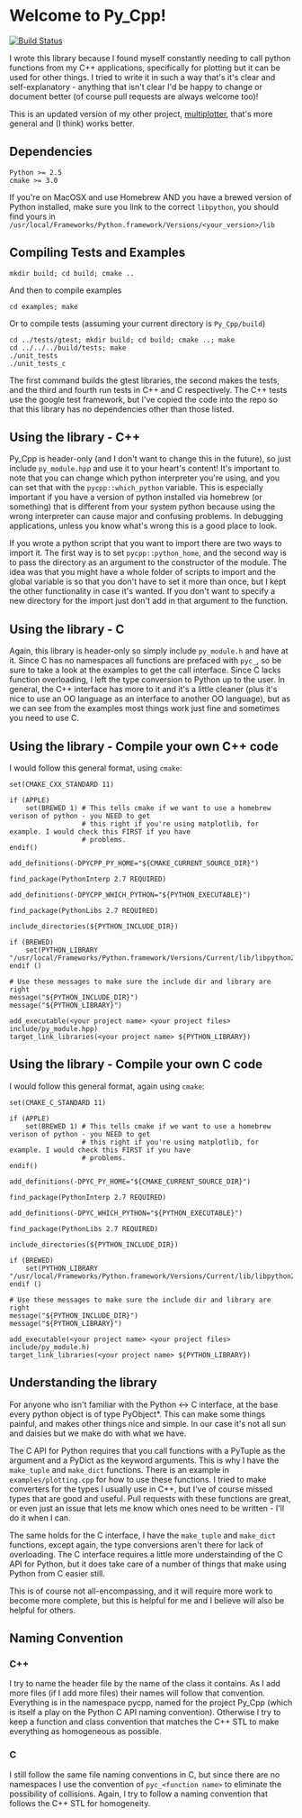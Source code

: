 # Welcome to Py_Cpp!

[![Build Status](https://travis-ci.org/bzcheeseman/Py_Cpp.svg?branch=master)](https://travis-ci.org/bzcheeseman/Py_Cpp)

I wrote this library because I found myself constantly needing to call python functions 
from my C++ applications, specifically for plotting but it can be used for other things.
I tried to write it in such a way that's it's clear and self-explanatory - anything that isn't
clear I'd be happy to change or document better (of course pull requests are always welcome too)!

This is an updated version of my other project, [multiplotter](https://github.com/bzcheeseman/multiplotter), that's more general and (I think) works better.

## Dependencies
```
Python >= 2.5
cmake >= 3.0
```

If you're on MacOSX and use Homebrew AND you have a brewed version of Python installed, make sure 
you link to the correct `libpython`, you should find yours in `/usr/local/Frameworks/Python.framework/Versions/<your_version>/lib`

## Compiling Tests and Examples
```
mkdir build; cd build; cmake ..
```
And then to compile examples
```
cd examples; make
```

Or to compile tests (assuming your current directory is `Py_Cpp/build`)
```
cd ../tests/gtest; mkdir build; cd build; cmake ..; make
cd ../../../build/tests; make
./unit_tests
./unit_tests_c
```
The first command builds the gtest libraries, the second makes the tests, and the third and fourth
run tests in C++ and C respectively. The C++ tests use the google test framework, but I've copied the code
into the repo so that this library has no dependencies other than those listed.

## Using the library - C++
Py_Cpp is header-only (and I don't want to change this in the future), so just 
include `py_module.hpp` and use it to your heart's content! It's important to note that you can change
which python interpreter you're using, and you can set that with the `pycpp::which_python` variable. This
is especially important if you have a version of python installed via homebrew (or something) that is different
from your system python because using the wrong interpreter can cause major and confusing problems.
In debugging applications, unless you know what's wrong this is a good place to look.

If you wrote a python script that you want to import there are two ways to import it.  The first way is to
set `pycpp::python_home`, and the second way is to pass the directory as an argument to the constructor of
the module.  The idea was that you might have a whole folder of scripts to import and the global variable is
so that you don't have to set it more than once, but I kept the other functionality in case it's wanted.
If you don't want to specify a new directory for the import just don't add in that argument to the function.

## Using the library - C
Again, this library is header-only so simply include `py_module.h` and have at it. Since C has no namespaces
all functions are prefaced with `pyc_`, so be sure to take a look at the examples to get the call interface.
Since C lacks function overloading, I left the type conversion to Python up to the user. 
In general, the C++ interface has more to it and it's a little cleaner (plus it's nice to use an OO language
as an interface to another OO language), but as we can see from the examples most things work just fine
and sometimes you need to use C.

## Using the library - Compile your own C++ code
I would follow this general format, using `cmake`:
```
set(CMAKE_CXX_STANDARD 11)

if (APPLE)
    set(BREWED 1) # This tells cmake if we want to use a homebrew verison of python - you NEED to get
                  # this right if you're using matplotlib, for example. I would check this FIRST if you have
                  # problems.
endif()

add_definitions(-DPYCPP_PY_HOME="${CMAKE_CURRENT_SOURCE_DIR}")

find_package(PythonInterp 2.7 REQUIRED)

add_definitions(-DPYCPP_WHICH_PYTHON="${PYTHON_EXECUTABLE}")

find_package(PythonLibs 2.7 REQUIRED)

include_directories(${PYTHON_INCLUDE_DIR})

if (BREWED)
    set(PYTHON_LIBRARY "/usr/local/Frameworks/Python.framework/Versions/Current/lib/libpython2.7.dylib")
endif ()

# Use these messages to make sure the include dir and library are right
message("${PYTHON_INCLUDE_DIR}")
message("${PYTHON_LIBRARY}")

add_executable(<your project name> <your project files> include/py_module.hpp)
target_link_libraries(<your project name> ${PYTHON_LIBRARY})
```

## Using the library - Compile your own C code
I would follow this general format, again using `cmake`:
```
set(CMAKE_C_STANDARD 11)

if (APPLE)
    set(BREWED 1) # This tells cmake if we want to use a homebrew verison of python - you NEED to get
                  # this right if you're using matplotlib, for example. I would check this FIRST if you have
                  # problems.
endif()

add_definitions(-DPYC_PY_HOME="${CMAKE_CURRENT_SOURCE_DIR}")

find_package(PythonInterp 2.7 REQUIRED)

add_definitions(-DPYC_WHICH_PYTHON="${PYTHON_EXECUTABLE}")

find_package(PythonLibs 2.7 REQUIRED)

include_directories(${PYTHON_INCLUDE_DIR})

if (BREWED)
    set(PYTHON_LIBRARY "/usr/local/Frameworks/Python.framework/Versions/Current/lib/libpython2.7.dylib")
endif ()

# Use these messages to make sure the include dir and library are right
message("${PYTHON_INCLUDE_DIR}")
message("${PYTHON_LIBRARY}")

add_executable(<your project name> <your project files> include/py_module.h)
target_link_libraries(<your project name> ${PYTHON_LIBRARY})
```

## Understanding the library
For anyone who isn't familiar with the Python <-> C interface, at the base every python object is of 
type PyObject*.  This can make some things painful, and makes other things nice and simple. In our case
it's not all sun and daisies but we make do with what we have.

The C API for Python requires that you call functions with a PyTuple as the argument and a PyDict as
the keyword arguments.  This is why I have the `make_tuple` and `make_dict` functions.  There is an
example in `examples/plotting.cpp` for how to use these functions. I tried to make converters for the
types I usually use in C++, but I've of course missed types that are good and useful. Pull requests with
these functions are great, or even just an issue that lets me know which ones need to be written - I'll
do it when I can.

The same holds for the C interface, I have the `make_tuple` and `make_dict` functions, except again, 
the type conversions aren't there for lack of overloading. The C interface requires a little more understainding
of the C API for Python, but it does take care of a number of things that make using Python from C easier
still.

This is of course not all-encompassing, and it will require more work to become more complete, but this
is helpful for me and I believe will also be helpful for others.

## Naming Convention
### C++
I try to name the header file by the name of the class it contains.  As I add more files (if I add more files)
their names will follow that convention.  Everything is in the namespace pycpp, named for the project Py_Cpp
(which is itself a play on the Python C API naming convention).  Otherwise I try to keep a function and class
convention that matches the C++ STL to make everything as homogeneous as possible.

### C
I still follow the same file naming conventions in C, but since there are no namespaces I use the convention
of `pyc_<function name>` to eliminate the possibility of collisions. Again, I try to follow a naming convention
that follows the C++ STL for homogeneity.
